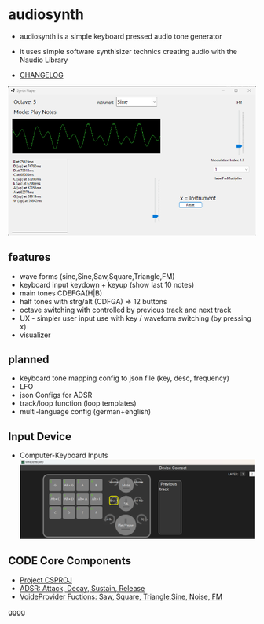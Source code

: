 # audiosynth

* audiosynth is a simple  keyboard pressed audio tone generator
* it uses simple software synthisizer technics creating audio with the Naudio Library

* [CHANGELOG](CHANGELOG.md)

![FRONTEND: Audio Synth Player](doc/audioSynthPlayer.png)

## features

* wave forms (sine,Sine,Saw,Square,Triangle,FM)
* keyboard input keydown + keyup (show last 10 notes)
* main tones CDEFGA(H|B)
* half tones with strg/alt (CDFGA) => 12 buttons
* octave switching with controlled by previous track and next track
* UX - simpler user input use with key / waveform switching (by pressing x)
* visualizer

## planned

* keyboard tone mapping config to json file (key, desc, frequency)
* LFO
* json Configs for ADSR
* track/loop function (loop templates)
* multi-language config (german+english)

## Input Device

* Computer-Keyboard Inputs
![Mini Keyboard Example png](doc/mini-keyboard-example.png)

## CODE Core Components

* [Project CSPROJ](audiosynthSOL/audiosynth/audiosynth.csproj)
* [ADSR: Attack, Decay, Sustain, Release](audiosynthSOL/audiosynth/ADSR.cs)
* [VoideProvider Fuctions: Saw, Square, Triangle,Sine, Noise, FM](audiosynthSOL/audiosynth/VoiceProvider.cs)

gggg
